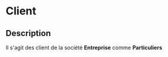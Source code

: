 # Client

## Description

Il s'agit des client de la société **Entreprise** comme **Particuliers**

